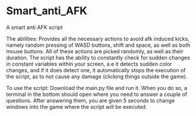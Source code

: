 # Smart_anti_AFK
A smart anti AFK script

The abilities:
  Provides all the necessary actions to avoid afk induced kicks, namely random pressing of WASD buttons, shift and space, as well as both mouse buttons.
  All of these actions are picked randomly, as well as their duration.
  The script has the ability to constantly check for sudden changes in constant variables within your screen, a.e it detects sudden color changes, and if it does detect one, it automatically stops the execution of the script, as to not cause any damage (clicking things outside the game).

To use the script:
  Download the main.py file and run it. When you do so, a terminal in the bottom should open where you need to answer a couple of questions.
  After answering them, you are given 5 seconds to change windows into the game where the script will be executed.


